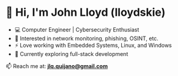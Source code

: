 # 👋 Hi, I'm John Lloyd (lloydskie)

- 💻 Computer Engineer | Cybersecurity Enthusiast
- 🔐 Interested in network monitoring, phishing, OSINT, etc.
- ⚡ Love working with Embedded Systems, Linux, and Windows
- 🌱 Currently exploring full-stack development

📫 Reach me at: **jlq.quijano@gmail.com**
